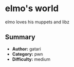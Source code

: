 # elmo's world
elmo loves his muppets and libz

## Summary
- **Author:** gatari
- **Category:** pwn
- **Difficulty:** medium
